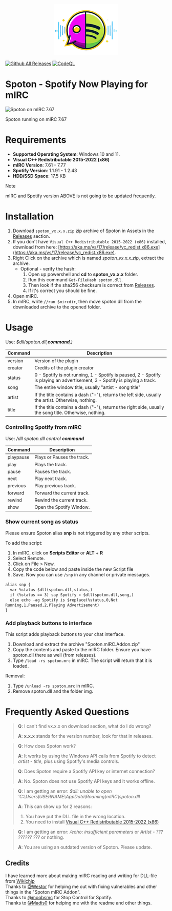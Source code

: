 <p align="center">
  <img src="https://raw.githubusercontent.com/turbosmurfen/spoton/main/img/spoton_logo.png">
</p>

[![Github All Releases](https://img.shields.io/github/downloads/turbosmurfen/spoton/total.svg)]() [![CodeQL](https://github.com/turbosmurfen/spoton/actions/workflows/codeql-analysis.yml/badge.svg)](https://github.com/turbosmurfen/spoton/actions/workflows/codeql-analysis.yml)

# Spoton - Spotify Now Playing for mIRC  

![Spoton on mIRC 7.67](https://raw.githubusercontent.com/turbosmurfen/spoton/main/img/spoton_example.png)

Spoton running on mIRC 7.67

# Requirements

* **Supported Operating System**: Windows 10 and 11.
* **Visual C++ Redistributable 2015-2022 (x86)**  
* **mIRC Version**: 7.61 - 7.77  
* **Spotify Version**: 1.1.91 - 1.2.43  
* **HDD/SSD Space**: 17,5 KB  

>[!NOTE]
> mIRC and Spotify version ABOVE is not going to be updated frequently.

# Installation 

1. Download `spoton_vx.x.x.zip` zip archive of Spoton in Assets in the [Releases](https://github.com/turbosmurfen/spoton/releases/latest) section.
2. If you don't have `Visual C++ Redistributable 2015-2022 (x86)` installed, download from here: [https://aka.ms/vs/17/release/vc_redist.x86.exe](https://aka.ms/vs/17/release/vc_redist.x86.exe).  
3. Right Click on the archive which is named _spoton_vx.x.x.zip_, extract the archive.  
   * Optional - verify the hash: 
       1. Open up powershell and **cd** to **spoton_vx.x.x** folder. 
       2. Run this command `Get-FileHash spoton.dll`. 
       3. Then look if the sha256 checksum is correct from [Releases](https://github.com/turbosmurfen/spoton/releases/latest).
       4. If it's correct you should be fine. 
4. Open mIRC.
5. In mIRC, write `//run $mircdir`, then move spoton.dll from the downloaded archive to the opened folder.

# Usage

Use: _$dll(spoton.dll,**command**,)_

| Command       | Description   |   
| --- | --- |  
| version       | Version of the plugin |  
| creator       | Credits of the plugin creator |  
| status        | 0 - Spotify is not running, 1 - Spotify is paused, 2 - Spotify is playing an advertisement, 3 - Spotify is playing a track. |
| song          | The entire window title, usually "artist - song title" |
| artist        | If the title contains a dash ("-"), returns the left side, usually the artist. Otherwise, nothing. |
| title         | If the title contains a dash ("-"), returns the right side, usually the song title. Otherwise, nothing. |

### Controlling Spotify from mIRC

Use: _/dll spoton.dll control **command**_

| Command       |Description   |
| --- | --- | 
| playpause | Plays or Pauses the track. |
| play | Plays the track. |
| pause | Pauses the track. |
| next | Play next track. |
| previous | Play previous track. |
| forward | Forward the current track. |
| rewind | Rewind the current track. |
| show | Open the Spotify Window. |

### Show current song as status
Please ensure Spoton alias **snp** is not triggered by any other scripts.  
  
To add the script:
1. In mIRC, click on **Scripts Editor** or **ALT** + **R**
2. Select Remote.
3. Click on File > New.  
4. Copy the code below and paste inside the new Script file
5. Save. Now you can use `/snp` in any channel or private messages.

```mirc
alias snp {
  var %status $dll(spoton.dll,status,)
  if (%status == 3) say Spotify » $dll(spoton.dll,song,)
  else echo -ag Spotify is $replace(%status,0,Not Running,1,Paused,2,Playing Advertisement)
}
```

### Add playback buttons to interface
This script adds playback buttons to your chat interface.

1. Download and extract the archive "Spoton.mIRC.Addon.zip" 
3. Copy the contents and paste to the mIRC folder. Ensure you have spoton.dll there as well (from releases).
4. Type ``/load -rs spoton.mrc`` in mIRC. The script will return that it is loaded.

Removal:

1. Type ``/unload -rs spoton.mrc`` in mIRC.
2. Remove spoton.dll and the folder img.   

# Frequently Asked Questions

> **Q**: I can't find vx.x.x on download section, what do I do wrong?
> 
> **A**: **x.x.x** stands for the version number, look for that in releases.

> **Q**: How does Spoton work?
>
> **A**: It works by using the Windows API calls from Spotify to detect _artist - title_, plus using Spotify's media controls.

> **Q**: Does Spoton require a Spotify API key or internet connection?
>
> **A**: No. Spoton does not use Spotify API keys and it works offline.  

> **Q**: I am getting an error: _$dll: unable to open 'C:\Users\USERNAME\AppData\Roaming\mIRC\spoton.dll_
>
> **A**: This can show up for 2 reasons:  
> 
> 1. You have put the DLL file in the wrong location.
> 2. You need to install [Visual C++ Redistributable 2015-2022 (x86)](https://aka.ms/vs/17/release/vc_redist.x86.exe)  

> **Q**: I am getting an error: _/echo: insufficient parameters_ or _Artist - ??? ?????? ???_ or nothing.
>
> **A**: You are using an outdated version of Spoton. Please update.

## Credits

I have learned more about making mIRC reading and writing for DLL-file from [Wikichip](https://en.wikichip.org/wiki/mirc/dynamic-link_library)  
Thanks to [@Westor](https://github.com/westor7) for helping me out with fixing vulnerables and other things in the "Spoton mIRC Addon".  
Thanks to [@moobsmc](https://github.com/moobsmc) for Stop Control for Spotify.  
Thanks to [@Madis0](https://github.com/Madis0) for helping me with the readme and other things.  
